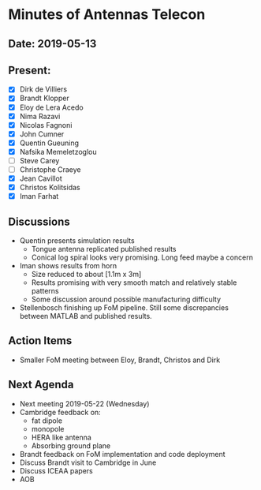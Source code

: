# Minutes of Antennas Telecon
## Date: 2019-05-13
## Present: 
- [x] Dirk de Villiers
- [x] Brandt Klopper
- [x] Eloy de Lera Acedo
- [x] Nima Razavi
- [x] Nicolas Fagnoni
- [x] John Cumner
- [x] Quentin Gueuning
- [x] Nafsika Memeletzoglou
- [ ] Steve Carey
- [ ] Christophe Craeye
- [x] Jean Cavillot
- [x] Christos Kolitsidas
- [x] Iman Farhat

## Discussions
- Quentin presents simulation results
    - Tongue antenna replicated published results
    - Conical log spiral looks very promising.  Long feed maybe a concern
- Iman shows results from horn
    - Size reduced to about [1.1m x 3m]
    - Results promising with very smooth match and relatively stable patterns
    - Some discussion around possible manufacturing difficulty
- Stellenbosch finishing up FoM pipeline.  Still some discrepancies between MATLAB and published results.

## Action Items
- Smaller FoM meeting between Eloy, Brandt, Christos and Dirk

## Next Agenda
- Next meeting 2019-05-22 (Wednesday)
- Cambridge feedback on:
    - fat dipole
    - monopole
    - HERA like antenna
    - Absorbing ground plane
- Brandt feedback on FoM implementation and code deployment
- Discuss Brandt visit to Cambridge in June
- Discuss ICEAA papers
- AOB